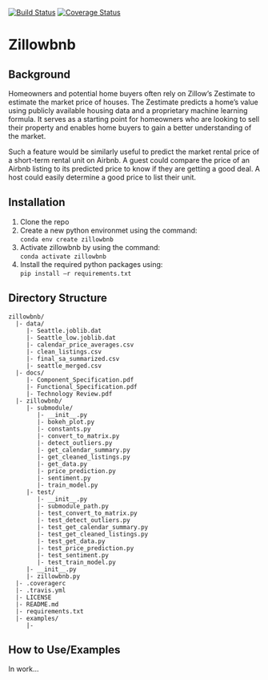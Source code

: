 [![Build Status](https://travis-ci.org/mag3141592/Zillowbnb.svg?branch=master)](https://travis-ci.org/mag3141592/Zillowbnb)
[![Coverage Status](https://coveralls.io/repos/github/mag3141592/Zillowbnb/badge.svg?branch=master)](https://coveralls.io/github/mag3141592/Zillowbnb?branch=master)

# Zillowbnb

## Background
Homeowners and potential home buyers often rely on Zillow’s Zestimate to estimate the market price of houses. The Zestimate predicts a home’s value using publicly available housing data and a proprietary machine learning formula. It serves as a starting point for homeowners who are looking to sell their property and enables home buyers to gain a better understanding of the market.

Such a feature would be similarly useful to predict the market rental price of a short-term rental unit on Airbnb.  A guest could compare the price of an Airbnb listing to its predicted price to know if they are getting a good deal. A host could easily determine a good price to list their unit.

## Installation
1. Clone the repo  
2. Create a new python environmet using the command:  
```conda env create zillowbnb```  
3. Activate zillowbnb by using the command:  
```conda activate zillowbnb```  
4. Install the required python packages using:  
```pip install –r requirements.txt```  

## Directory Structure
```
zillowbnb/
  |- data/
     |- Seattle.joblib.dat
     |- Seattle_low.joblib.dat
     |- calendar_price_averages.csv
     |- clean_listings.csv
     |- final_sa_summarized.csv
     |- seattle_merged.csv
  |- docs/
     |- Component_Specification.pdf
     |- Functional_Specification.pdf
     |- Technology Review.pdf
  |- zillowbnb/
     |- submodule/
        |- __init__.py
        |- bokeh_plot.py
        |- constants.py
        |- convert_to_matrix.py
        |- detect_outliers.py
        |- get_calendar_summary.py
        |- get_cleaned_listings.py
        |- get_data.py
        |- price_prediction.py
        |- sentiment.py
        |- train_model.py
     |- test/
        |- __init__.py
        |- submodule_path.py
        |- test_convert_to_matrix.py
        |- test_detect_outliers.py
        |- test_get_calendar_summary.py
        |- test_get_cleaned_listings.py
        |- test_get_data.py
        |- test_price_prediction.py
        |- test_sentiment.py
        |- test_train_model.py
     |- __init__.py
     |- zillowbnb.py
  |- .coveragerc
  |- .travis.yml
  |- LICENSE
  |- README.md
  |- requirements.txt
  |- examples/
     |-
```
## How to Use/Examples
In work...
